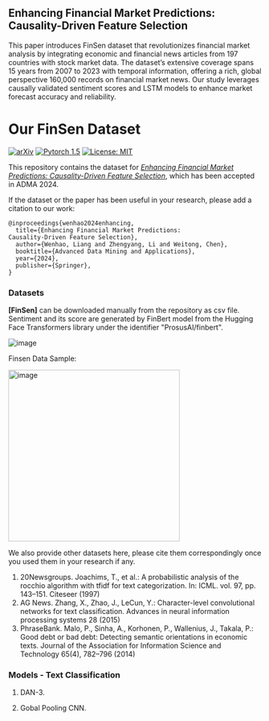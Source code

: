 ## Enhancing Financial Market Predictions: Causality-Driven Feature Selection

This paper introduces FinSen dataset that revolutionizes financial market analysis by integrating economic and financial news articles from 197 countries with stock market data. The dataset’s extensive coverage spans 15 years from 2007 to 2023 with temporal information, offering a rich, global perspective 160,000 records on financial market news. Our study leverages causally validated sentiment scores and LSTM models to enhance market forecast accuracy and reliability.

# Our FinSen Dataset
[![arXiv](https://img.shields.io/badge/stat.ML-arXiv%3A2006.08437-B31B1B.svg)](https://arxiv.org/abs/2408.01005)
[![Pytorch 1.5](https://img.shields.io/badge/pytorch-1.5.1-blue.svg)](https://pytorch.org/)
[![License: MIT](https://img.shields.io/badge/License-MIT-yellow.svg)](https://github.com/EagleAdelaide/FinSen_Dataset/LICENSE)

This repository contains the dataset for [*Enhancing Financial Market Predictions:
Causality-Driven Feature Selection*](https://arxiv.org/abs/2408.01005), which has been accepted in ADMA 2024.

If the dataset or the paper has been useful in your research, please add a citation to our work:

```
@inproceedings{wenhao2024enhancing,
  title={Enhancing Financial Market Predictions:
Causality-Driven Feature Selection},
  author={Wenhao, Liang and Zhengyang, Li and Weitong, Chen},
  booktitle={Advanced Data Mining and Applications},
  year={2024},
  publisher={Springer},
}
```

### Datasets

**[FinSen]** can be downloaded manually from the repository as csv file. Sentiment and its score are generated by FinBert model from the Hugging Face Transformers library under the identifier "ProsusAI/finbert". 

![image](https://github.com/user-attachments/assets/f28e670a-7329-409d-81cb-1fe47da22140)

Finsen Data Sample:

<img width="341" alt="image" src="https://github.com/user-attachments/assets/6ab08486-85b7-4cf6-b4fe-7d4294624f91">

We also provide other datasets here, please cite them correspondingly once you used them in your research if any.

1. 20Newsgroups. Joachims, T., et al.: A probabilistic analysis of the rocchio algorithm with tfidf for
text categorization. In: ICML. vol. 97, pp. 143–151. Citeseer (1997)
2. AG News. Zhang, X., Zhao, J., LeCun, Y.: Character-level convolutional networks for text
classification. Advances in neural information processing systems 28 (2015)
3. PhraseBank. Malo, P., Sinha, A., Korhonen, P., Wallenius, J., Takala, P.: Good debt or bad debt:
Detecting semantic orientations in economic texts. Journal of the Association for
Information Science and Technology 65(4), 782–796 (2014)

### Models - Text Classification

1. DAN-3. 

2. Gobal Pooling CNN. 

